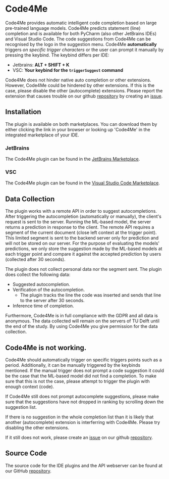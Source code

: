 # Code4Me
Code4Me provides automatic intelligent code completion based on large pre-trained language models. Code4Me predicts statement (line) completion and is available for both PyCharm (also other JetBrains IDEs) and Visual Studio Code. The code suggestions from Code4Me can be recognised by the logo in the suggestion menu. Code4Me **automatically** triggers *on specific trigger characters* or the user can prompt it manually by pressing the keybind. The keybind differs per IDE:

- Jetbrains: **ALT + SHIFT + K**
- VSC: **Your keybind for the `triggerSuggest` command**

Code4Me does not hinder native auto completion or other extensions. However, Code4Me could be hindered by other extensions. If this is the case, please disable the other (autocomplete) extensions. Please report the extension that causes trouble on our github [repository](https://github.com/code4me-me/code4me) by creating an [issue](https://github.com/code4me-me/code4me/issues/new).

## Installation
The plugin is available on both marketplaces. You can download them by either clicking the link in your browser or looking up 'Code4Me' in the integrated marketplace of your IDE.

### JetBrains
The Code4Me plugin can be found in the [JetBrains Marketplace](https://plugins.jetbrains.com/plugin/19200-code4me).

### VSC
The Code4Me plugin can be found in the [Visual Studio Code Marketplace](https://marketplace.visualstudio.com/items?itemName=Code4Me.code4me-plugin).

## Data Collection
The plugin works with a remote API in order to suggest autocompletions. After triggering the autocompletion (automatically or manually), the client's request is sent to the server. Running the ML-based model, the server returns a prediction in response to the client. The remote API requires a segment of the current document (close left context at the trigger point). This limited segment is sent to the backend server only for prediction and will not be stored on our server. 
For the purpose of evaluating the models' predictions, we only store the suggestion made by the ML-based models at each trigger point and compare it against the accepted prediction by users (collected after 30 seconds). 

The plugin does not collect personal data nor the segment sent. The plugin does collect the following data:

* Suggested autocompletion.
* Verification of the autocompletion.
  * The plugin tracks the line the code was inserted and sends that line to the server after 30 seconds.
* Inference time of completion.

Furthermore, Code4Me is in full compliance with the GDPR and all data is anonymous. The data collected will remain on the servers of TU Delft until the end of the study. By using Code4Me you give permission for the data collection.

## Code4Me is not working.
Code4Me should automatically trigger on specific triggers points such as a period. Additionally, it can be manually triggered by the keybinds mentioned. If the manual trigger does not prompt a code suggestion it could be the case that the ML-based model did not find a completion. To make sure that this is not the case, please attempt to trigger the plugin with enough context (code).

If Code4Me still does not prompt autocomplete suggestions, please make sure that the suggestions have not dropped in ranking by scrolling down the suggestion list.

If there is no suggestion in the whole completion list than it is likely that another (autocomplete) extension is interferring with Code4Me. Please try disabling the other extensions.

If it still does not work, please create an [issue](https://github.com/code4me-me/code4me/issues/new) on our github [repository](https://github.com/code4me-me/code4me).

## Source Code
The source code for the IDE plugins and the API webserver can be found at our GitHub [repository](https://github.com/code4me-me/code4me).